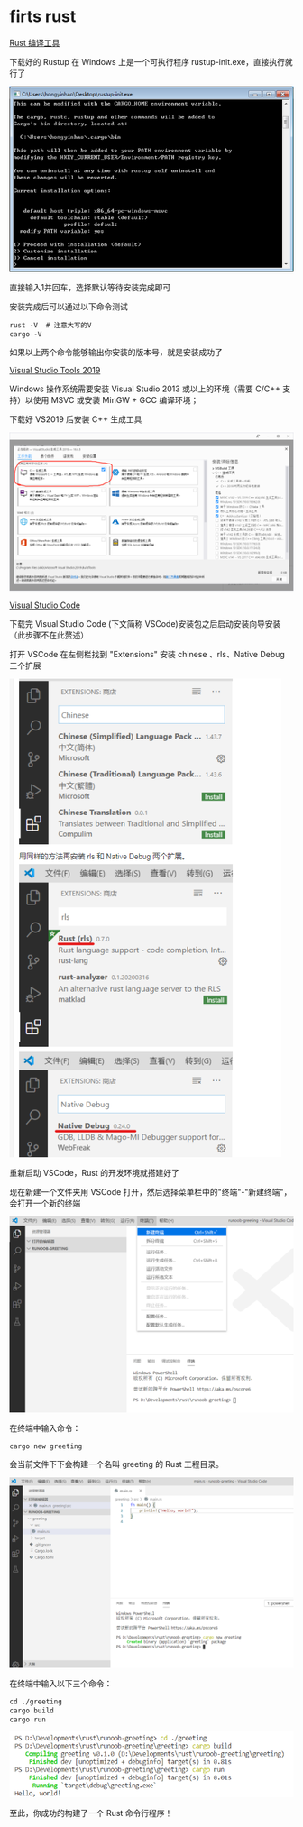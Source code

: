 # firts rust

[Rust 编译工具](https://www.rust-lang.org/zh-CN/tools/install)

下载好的 Rustup 在 Windows 上是一个可执行程序 rustup-init.exe，直接执行就行了

![](./img/rust1.png)

直接输入1并回车，选择默认等待安装完成即可

安装完成后可以通过以下命令测试

```shell
rust -V  # 注意大写的V
cargo -V
```

如果以上两个命令能够输出你安装的版本号，就是安装成功了

[Visual Studio Tools 2019](https://visualstudio.microsoft.com/zh-hant/visual-cpp-build-tools/)

Windows 操作系统需要安装 Visual Studio 2013 或以上的环境（需要 C/C++ 支持）以使用 MSVC 或安装 MinGW + GCC 编译环境；

下载好 VS2019 后安装 C++ 生成工具

![](./img/rust2.png)

[Visual Studio Code](https://code.visualstudio.com/Download)

下载完 Visual Studio Code (下文简称 VSCode)安装包之后启动安装向导安装（此步骤不在此赘述）

打开 VSCode 在左侧栏找到 "Extensions"  安装 chinese 、rls、Native Debug 三个扩展

![](./img/rust3.png)

重新启动 VSCode，Rust 的开发环境就搭建好了

现在新建一个文件夹用 VSCode 打开，然后选择菜单栏中的"终端"-"新建终端"，会打开一个新的终端

![](./img/rust4.png)

在终端中输入命令：

```shell
cargo new greeting 
```

会当前文件下下会构建一个名叫 greeting 的 Rust 工程目录。

![](./img/rust5.png)

在终端中输入以下三个命令：

```
cd ./greeting 
cargo build
cargo run
```

![](./img/rust6.png)

至此，你成功的构建了一个 Rust 命令行程序！